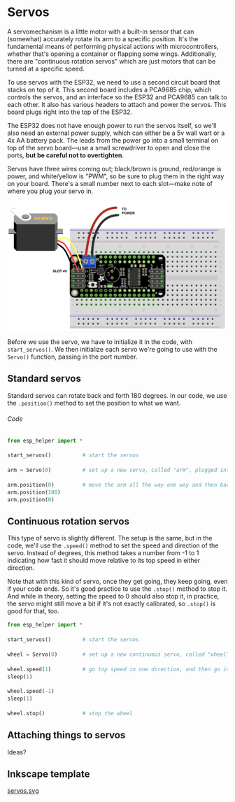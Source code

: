 # Servos

A servomechanism is a little motor with a built-in sensor that can (somewhat) accurately rotate its arm to a specific position. It's the fundamental means of performing physical actions with microcontrollers, whether that's opening a container or flapping some wings. Additionally, there are "continuous rotation servos" which are just motors that can be turned at a specific speed.

To use servos with the ESP32, we need to use a second circuit board that stacks on top of it. This second board includes a PCA9685 chip, which controls the servos, and an interface so the ESP32 and PCA9685 can talk to each other. It also has various headers to attach and power the servos. This board plugs right into the top of the ESP32.

The ESP32 does not have enough power to run the servos itself, so we'll also need an external power supply, which can either be a 5v wall wart or a 4x AA battery pack. The leads from the power go into a small terminal on top of the servo board—use a small screwdriver to open and close the ports, **but be careful not to overtighten**.

Servos have three wires coming out; black/brown is ground, red/orange is power, and white/yellow is "PWM", so be sure to plug them in the right way on your board. There's a small number next to each slot—make note of where you plug your servo in.


![](img/servo.png)	


Before we use the servo, we have to initialize it in the code, with `start_servos()`. We then initialize each servo we're going to use with the `Servo()` function, passing in the port number.

## Standard servos

Standard servos can rotate back and forth 180 degrees. In our code, we use the `.position()` method to set the position to what we want.


###### Code


```py
from esp_helper import *

start_servos() 			# start the servos

arm = Servo(0)			# set up a new servo, called "arm", plugged into slot 0

arm.position(0)			# move the arm all the way one way and then back again
arm.position(180)
arm.position(0)
```


## Continuous rotation servos

This type of servo is slightly different. The setup is the same, but in the code, we'll use the `.speed()` method to set the speed and direction of the servo. Instead of degrees, this method takes a number from -1 to 1 indicating how fast it should move relative to its top speed in either direction.

Note that with this kind of servo, once they get going, they keep going, even if your code ends. So it's good practice to use the `.stop()` method to stop it. And while in theory, setting the speed to 0 should also stop it, in practice, the servo might still move a bit if it's not exactly calibrated, so `.stop()` is good for that, too.

```py
from esp_helper import *

start_servos() 			# start the servos

wheel = Servo(0)		# set up a new continuous servo, called "wheel", plugged into slot 0

wheel.speed(1)			# go top speed in one direction, and then go in the other
sleep(1)

wheel.speed(-1)
sleep(1)

wheel.stop()			# stop the wheel
```

## Attaching things to servos

Ideas?


## Inkscape template

[servos.svg](cuts/servos.svg)


<!-- 

https://learn.adafruit.com/adafruit-8-channel-pwm-or-servo-featherwing

Errno 19 ENODEV means that the module couldn't find the I2C sensor

 -->
